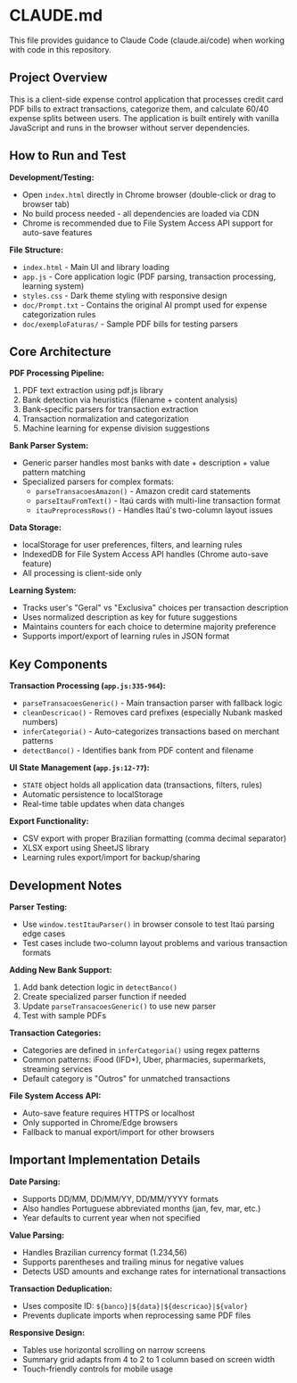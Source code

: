 # CLAUDE.md

This file provides guidance to Claude Code (claude.ai/code) when working with code in this repository.

## Project Overview

This is a client-side expense control application that processes credit card PDF bills to extract transactions, categorize them, and calculate 60/40 expense splits between users. The application is built entirely with vanilla JavaScript and runs in the browser without server dependencies.

## How to Run and Test

**Development/Testing:**
- Open `index.html` directly in Chrome browser (double-click or drag to browser tab)
- No build process needed - all dependencies are loaded via CDN
- Chrome is recommended due to File System Access API support for auto-save features

**File Structure:**
- `index.html` - Main UI and library loading
- `app.js` - Core application logic (PDF parsing, transaction processing, learning system)
- `styles.css` - Dark theme styling with responsive design
- `doc/Prompt.txt` - Contains the original AI prompt used for expense categorization rules
- `doc/exemploFaturas/` - Sample PDF bills for testing parsers

## Core Architecture

**PDF Processing Pipeline:**
1. PDF text extraction using pdf.js library
2. Bank detection via heuristics (filename + content analysis)
3. Bank-specific parsers for transaction extraction
4. Transaction normalization and categorization
5. Machine learning for expense division suggestions

**Bank Parser System:**
- Generic parser handles most banks with date + description + value pattern matching
- Specialized parsers for complex formats:
  - `parseTransacoesAmazon()` - Amazon credit card statements
  - `parseItauFromText()` - Itaú cards with multi-line transaction format
  - `itauPreprocessRows()` - Handles Itaú's two-column layout issues

**Data Storage:**
- localStorage for user preferences, filters, and learning rules
- IndexedDB for File System Access API handles (Chrome auto-save feature)
- All processing is client-side only

**Learning System:**
- Tracks user's "Geral" vs "Exclusiva" choices per transaction description
- Uses normalized description as key for future suggestions
- Maintains counters for each choice to determine majority preference
- Supports import/export of learning rules in JSON format

## Key Components

**Transaction Processing (`app.js:335-964`):**
- `parseTransacoesGeneric()` - Main transaction parser with fallback logic
- `cleanDescricao()` - Removes card prefixes (especially Nubank masked numbers)
- `inferCategoria()` - Auto-categorizes transactions based on merchant patterns
- `detectBanco()` - Identifies bank from PDF content and filename

**UI State Management (`app.js:12-77`):**
- `STATE` object holds all application data (transactions, filters, rules)
- Automatic persistence to localStorage
- Real-time table updates when data changes

**Export Functionality:**
- CSV export with proper Brazilian formatting (comma decimal separator)
- XLSX export using SheetJS library
- Learning rules export/import for backup/sharing

## Development Notes

**Parser Testing:**
- Use `window.testItauParser()` in browser console to test Itaú parsing edge cases
- Test cases include two-column layout problems and various transaction formats

**Adding New Bank Support:**
1. Add bank detection logic in `detectBanco()`
2. Create specialized parser function if needed
3. Update `parseTransacoesGeneric()` to use new parser
4. Test with sample PDFs

**Transaction Categories:**
- Categories are defined in `inferCategoria()` using regex patterns
- Common patterns: iFood (IFD*), Uber, pharmacies, supermarkets, streaming services
- Default category is "Outros" for unmatched transactions

**File System Access API:**
- Auto-save feature requires HTTPS or localhost
- Only supported in Chrome/Edge browsers
- Fallback to manual export/import for other browsers

## Important Implementation Details

**Date Parsing:**
- Supports DD/MM, DD/MM/YY, DD/MM/YYYY formats
- Also handles Portuguese abbreviated months (jan, fev, mar, etc.)
- Year defaults to current year when not specified

**Value Parsing:**
- Handles Brazilian currency format (1.234,56)
- Supports parentheses and trailing minus for negative values
- Detects USD amounts and exchange rates for international transactions

**Transaction Deduplication:**
- Uses composite ID: `${banco}|${data}|${descricao}|${valor}`
- Prevents duplicate imports when reprocessing same PDF files

**Responsive Design:**
- Tables use horizontal scrolling on narrow screens
- Summary grid adapts from 4 to 2 to 1 column based on screen width
- Touch-friendly controls for mobile usage